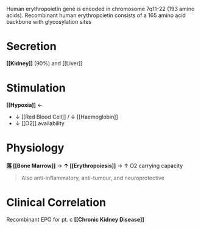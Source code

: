Human erythropoietin gene is encoded in chromosome 7q11-22 (193 amino acids). Recombinant human erythropoietin consists of a 165 amino acid backbone with glycosylation sites

# Secretion
**[[Kidney]]** (90%) and [[Liver]]

# Stimulation
**[[Hypoxia]]** ←
- ↓ [[Red Blood Cell]] / ↓ [[Haemoglobin]]
- ↓ [[O2]] availability

# Physiology
**落 [[Bone Marrow]]** → **↑ [[Erythropoiesis]]** → ↑ O2 carrying capacity

> Also anti-inflammatory, anti-tumour, and neuroprotective 
        
# Clinical Correlation
Recombinant EPO for pt. c **[[Chronic Kidney Disease]]** 
